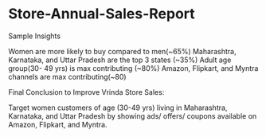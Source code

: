 # Store-Annual-Sales-Report

Sample Insights

Women are more likely to buy compared to men(~65%)
Maharashtra, Karnataka, and Uttar Pradesh are the top 3 states (~35%)
Adult age group(30- 49 yrs) is max contributing (~80%)
Amazon, Flipkart, and Myntra channels are max contributing(~80)
 
Final Conclusion to Improve Vrinda Store Sales:

Target women customers of age (30-49 yrs) living in Maharashtra, Karnataka, and Uttar Pradesh by showing ads/ offers/ coupons available on Amazon, Flipkart, and Myntra.

